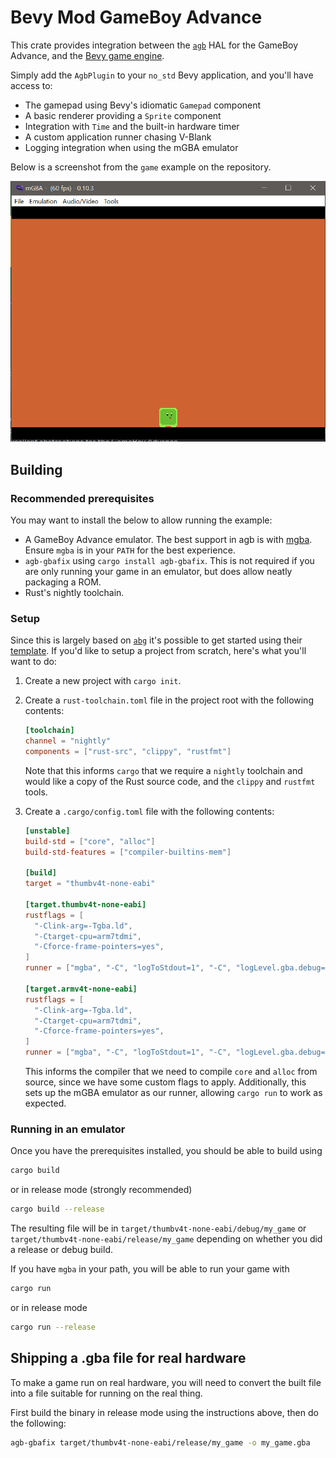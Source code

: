 # Bevy Mod GameBoy Advance

This crate provides integration between the [`agb`](https://crates.io/crates/agb) HAL for the GameBoy Advance, and the [Bevy game engine](https://crates.io/crates/bevy).

Simply add the `AgbPlugin` to your `no_std` Bevy application, and you'll have access to:

* The gamepad using Bevy's idiomatic `Gamepad` component
* A basic renderer providing a `Sprite` component
* Integration with `Time` and the built-in hardware timer
* A custom application runner chasing V-Blank
* Logging integration when using the mGBA emulator

Below is a screenshot from the `game` example on the repository.

![Screenshot from `examples/game.rs`](assets/game_capture.png)

## Building

### Recommended prerequisites

You may want to install the below to allow running the example:

* A GameBoy Advance emulator. The best support in agb is with [mgba](https://mgba.io). Ensure `mgba` is in your `PATH` for the best experience.
* `agb-gbafix` using `cargo install agb-gbafix`. This is not required if you are only running your game in an emulator, but does allow neatly packaging a ROM.
* Rust's nightly toolchain.

### Setup

Since this is largely based on [`abg`](https://github.com/agbrs/agb) it's possible to get started using their [template](https://github.com/agbrs/template).
If you'd like to setup a project from scratch, here's what you'll want to do:

1. Create a new project with `cargo init`.
2. Create a `rust-toolchain.toml` file in the project root with the following contents:

   ```toml
   [toolchain]
   channel = "nightly"
   components = ["rust-src", "clippy", "rustfmt"]
   ```

   Note that this informs `cargo` that we require a `nightly` toolchain and would like a copy of the Rust source code, and the `clippy` and `rustfmt` tools.

3. Create a `.cargo/config.toml` file with the following contents:

   ```toml
   [unstable]
   build-std = ["core", "alloc"]
   build-std-features = ["compiler-builtins-mem"]
   
   [build]
   target = "thumbv4t-none-eabi"
   
   [target.thumbv4t-none-eabi]
   rustflags = [
     "-Clink-arg=-Tgba.ld",
     "-Ctarget-cpu=arm7tdmi",
     "-Cforce-frame-pointers=yes",
   ]
   runner = ["mgba", "-C", "logToStdout=1", "-C", "logLevel.gba.debug=127"]
   
   [target.armv4t-none-eabi]
   rustflags = [
     "-Clink-arg=-Tgba.ld",
     "-Ctarget-cpu=arm7tdmi",
     "-Cforce-frame-pointers=yes",
   ]
   runner = ["mgba", "-C", "logToStdout=1", "-C", "logLevel.gba.debug=127"]
   ```

   This informs the compiler that we need to compile `core` and `alloc` from source, since we have some custom flags to apply.
   Additionally, this sets up the mGBA emulator as our runner, allowing `cargo run` to work as expected.

### Running in an emulator

Once you have the prerequisites installed, you should be able to build using

```sh
cargo build
```

or in release mode (strongly recommended)

```sh
cargo build --release
```

The resulting file will be in `target/thumbv4t-none-eabi/debug/my_game` or `target/thumbv4t-none-eabi/release/my_game` depending on
whether you did a release or debug build.

If you have `mgba` in your path, you will be able to run your game with

```sh
cargo run
```

or in release mode

```sh
cargo run --release
```

## Shipping a .gba file for real hardware

To make a game run on real hardware, you will need to convert the built file into a file suitable for
running on the real thing.

First build the binary in release mode using the instructions above, then do the following:

```sh
agb-gbafix target/thumbv4t-none-eabi/release/my_game -o my_game.gba
```
